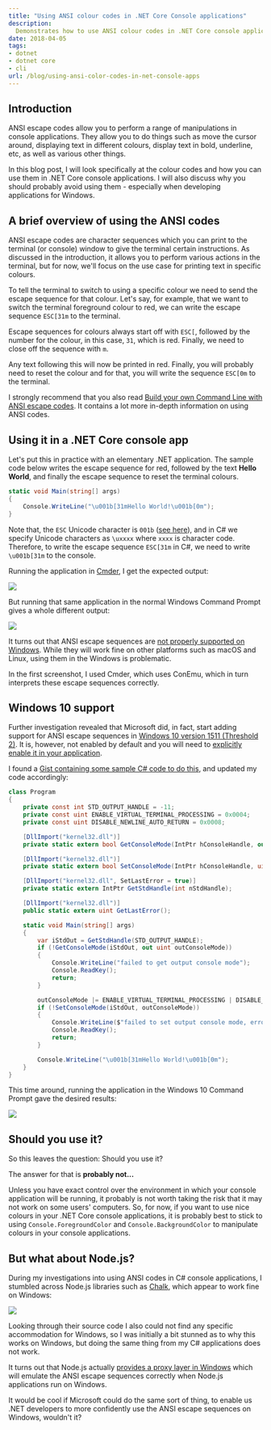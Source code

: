 ```yaml
---
title: "Using ANSI colour codes in .NET Core Console applications"
description:
  Demonstrates how to use ANSI colour codes in .NET Core console applications, as well as the limitations of this on Windows.
date: 2018-04-05
tags:
- dotnet
- dotnet core
- cli
url: /blog/using-ansi-color-codes-in-net-console-apps
---
```


## Introduction

ANSI escape codes allow you to perform a range of manipulations in console applications. They allow you to do things such as move the cursor around, displaying text in different colours, display text in bold, underline, etc, as well as various other things.

In this blog post, I will look specifically at the colour codes and how you can use them in .NET Core console applications. I will also discuss why you should probably avoid using them - especially when developing applications for Windows.

## A brief overview of using the ANSI codes

ANSI escape codes are character sequences which you can print to the terminal (or console) window to give the terminal certain instructions. As discussed in the introduction, it allows you to perform various actions in the terminal, but for now, we'll focus on the use case for printing text in specific colours.

To tell the terminal to switch to using a specific colour we need to send the escape sequence for that colour. Let's say, for example, that we want to switch the terminal foreground colour to red, we can write the escape sequence `ESC[31m` to the terminal.

Escape sequences for colours always start off with `ESC[`, followed by the number for the colour, in this case, `31`, which is red. Finally, we need to close off the sequence with `m`. 

Any text following this will now be printed in red. Finally, you will probably need to reset the colour and for that, you will write the sequence `ESC[0m` to the terminal.

I strongly recommend that you also read [Build your own Command Line with ANSI escape codes](http://www.lihaoyi.com/post/BuildyourownCommandLinewithANSIescapecodes.html). It contains a lot more in-depth information on using ANSI codes.

## Using it in a .NET Core console app

Let's put this in practice with an elementary .NET application. The sample code below writes the escape sequence for red, followed by the text **Hello World**, and finally the escape sequence to reset the terminal colours.

```csharp
static void Main(string[] args)
{
    Console.WriteLine("\u001b[31mHello World!\u001b[0m");
}
```

Note that, the `ESC` Unicode character is `001b` ([see here](https://www.compart.com/en/unicode/U+001B)), and in C# we specify Unicode characters as `\uxxxx` where `xxxx` is character code. Therefore, to write the escape sequence `ESC[31m` in C#, we need to write `\u001b[31m` to the console.

Running the application in [Cmder](http://cmder.net/), I get the expected output:

![](/images/blog/2018-04-05-using-ansi-color-codes-in-net-console-apps/ansi-codes-powershell.png)

But running that same application in the normal Windows Command Prompt gives a whole different output:

![](/images/blog/2018-04-05-using-ansi-color-codes-in-net-console-apps/ansi-codes-command-prompt.png)

It turns out that ANSI escape sequences are [not properly supported on Windows](https://en.wikipedia.org/wiki/ANSI_escape_code#Platform_support). While they will work fine on other platforms such as macOS and Linux, using them in the Windows is problematic. 

In the first screenshot, I used Cmder, which uses ConEmu, which in turn interprets these escape sequences correctly.

## Windows 10 support

Further investigation revealed that Microsoft did, in fact, start adding support for ANSI escape sequences in [Windows 10 version 1511 (Threshold 2)](http://www.nivot.org/blog/post/2016/02/04/Windows-10-TH2-(v1511)-Console-Host-Enhancements). It is, however, not enabled by default and you will need to [explicitly enable it in your application](https://docs.microsoft.com/en-us/windows/console/console-virtual-terminal-sequences).

I found a [Gist containing some sample C# code to do this](https://gist.github.com/tomzorz/6142d69852f831fb5393654c90a1f22e), and updated my code accordingly:

```csharp
class Program
{
    private const int STD_OUTPUT_HANDLE = -11;
    private const uint ENABLE_VIRTUAL_TERMINAL_PROCESSING = 0x0004;
    private const uint DISABLE_NEWLINE_AUTO_RETURN = 0x0008;

    [DllImport("kernel32.dll")]
    private static extern bool GetConsoleMode(IntPtr hConsoleHandle, out uint lpMode);

    [DllImport("kernel32.dll")]
    private static extern bool SetConsoleMode(IntPtr hConsoleHandle, uint dwMode);

    [DllImport("kernel32.dll", SetLastError = true)]
    private static extern IntPtr GetStdHandle(int nStdHandle);

    [DllImport("kernel32.dll")]
    public static extern uint GetLastError();

    static void Main(string[] args)
    {
        var iStdOut = GetStdHandle(STD_OUTPUT_HANDLE);
        if (!GetConsoleMode(iStdOut, out uint outConsoleMode))
        {
            Console.WriteLine("failed to get output console mode");
            Console.ReadKey();
            return;
        }

        outConsoleMode |= ENABLE_VIRTUAL_TERMINAL_PROCESSING | DISABLE_NEWLINE_AUTO_RETURN;
        if (!SetConsoleMode(iStdOut, outConsoleMode))
        {
            Console.WriteLine($"failed to set output console mode, error code: {GetLastError()}");
            Console.ReadKey();
            return;
        }           

        Console.WriteLine("\u001b[31mHello World!\u001b[0m");
    }
}
``` 

This time around, running the application in the Windows 10 Command Prompt gave the desired results:

![](/images/blog/2018-04-05-using-ansi-color-codes-in-net-console-apps/ansi-codes-command-prompt-2.png)

## Should you use it?

So this leaves the question: Should you use it?

The answer for that is **probably not...**

Unless you have exact control over the environment in which your console application will be running, it probably is not worth taking the risk that it may not work on some users' computers. So, for now, if you want to use nice colours in your .NET Core console applications, it is probably best to stick to using `Console.ForegroundColor` and `Console.BackgroundColor` to manipulate colours in your console applications.

## But what about Node.js?

During my investigations into using ANSI codes in C# console applications, I stumbled across Node.js libraries such as [Chalk](https://github.com/chalk/chalk), which appear to work fine on Windows:

![](/images/blog/2018-04-05-using-ansi-color-codes-in-net-console-apps/colors-node-windows.png)

Looking through their source code I also could not find any specific accommodation for Windows, so I was initially a bit stunned as to why this works on Windows, but doing the same thing from my C# applications does not work.

It turns out that Node.js actually [provides a proxy layer in Windows](https://github.com/chalk/chalk/issues/98) which will emulate the ANSI escape sequences correctly when Node.js applications run on Windows.

It would be cool if Microsoft could do the same sort of thing, to enable us .NET developers to more confidently use the ANSI escape sequences on Windows, wouldn't it?